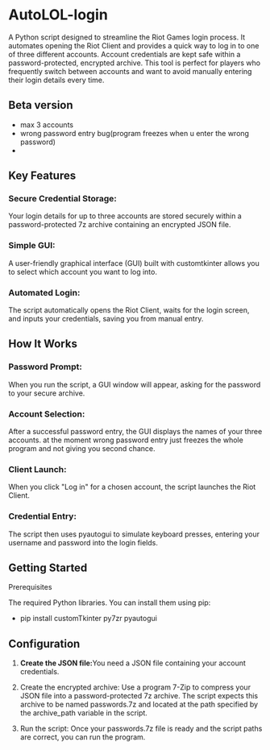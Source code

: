 # AutoLOL-login
A Python script designed to streamline the Riot Games login process. It automates opening the Riot Client and provides a quick way to log in to one of three different accounts. Account credentials are kept safe within a password-protected, encrypted archive. This tool is perfect for players who frequently switch between accounts and want to avoid manually entering their login details every time.

## Beta version
* max 3 accounts
* wrong password entry bug(program freezes when u enter the wrong password)
*

## Key Features
### Secure Credential Storage:
Your login details for up to three accounts are stored securely within a password-protected 7z archive containing an encrypted JSON file.

### Simple GUI:
 A user-friendly graphical interface (GUI) built with customtkinter allows you to select which account you want to log into.

### Automated Login:
 The script automatically opens the Riot Client, waits for the login screen, and inputs your credentials, saving you from manual entry.

## How It Works
### Password Prompt:
 When you run the script, a GUI window will appear, asking for the password to your secure archive.

### Account Selection:
 After a successful password entry, the GUI displays the names of your three accounts.
 at the moment wrong password entry just freezes the whole program and not giving you second chance. 

### Client Launch:
 When you click "Log in" for a chosen account, the script launches the Riot Client.

### Credential Entry:
 The script then uses pyautogui to simulate keyboard presses, entering your username and password into the login fields.

## Getting Started
Prerequisites

The required Python libraries. You can install them using pip:
* pip install customTkinter py7zr pyautogui

## Configuration
1.  <b> Create the JSON file:</b>You need a JSON file containing your account credentials.


2. Create the encrypted archive: Use a program 7-Zip to compress your JSON file into a password-protected 7z archive. The script expects this archive to be named passwords.7z and located at the path specified by the archive_path variable in the script.

3. Run the script: Once your passwords.7z file is ready and the script paths are correct, you can run the program.
